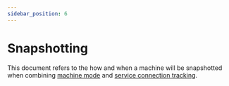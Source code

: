 ```yaml
---
sidebar_position: 6
---
```


# Snapshotting

This document refers to the how and when a machine will be snapshotted when combining [machine mode](../resources/machines.mdx#mode) and [service connection tracking](../resources/services.mdx#connection-tracking).
